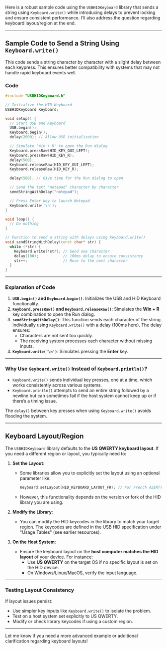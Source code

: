 Here is a robust sample code using the `USBHIDKeyboard` library that sends a string using `Keyboard.write()` while introducing delays to prevent locking and ensure consistent performance. I’ll also address the question regarding keyboard layout/region at the end.

---

## **Sample Code to Send a String Using `Keyboard.write()`**
This code sends a string character by character with a slight delay between each keypress. This ensures better compatibility with systems that may not handle rapid keyboard events well.

### **Code**
```cpp
#include "USBHIDKeyboard.h"

// Initialize the HID Keyboard
USBHIDKeyboard Keyboard;

void setup() {
  // Start USB and Keyboard
  USB.begin();
  Keyboard.begin();
  delay(2000); // Allow USB initialization

  // Simulate 'Win + R' to open the Run dialog
  Keyboard.pressRaw(HID_KEY_GUI_LEFT);
  Keyboard.pressRaw(HID_KEY_R);
  delay(500);
  Keyboard.releaseRaw(HID_KEY_GUI_LEFT);
  Keyboard.releaseRaw(HID_KEY_R);

  delay(500); // Give time for the Run dialog to open

  // Send the text "notepad" character by character
  sendStringWithDelay("notepad");

  // Press Enter key to launch Notepad
  Keyboard.write('\n');
}

void loop() {
  // Do nothing
}

// Function to send a string with delays using Keyboard.write()
void sendStringWithDelay(const char* str) {
  while (*str) {
    Keyboard.write(*str); // Send one character
    delay(100);           // 100ms delay to ensure consistency
    str++;                // Move to the next character
  }
}
```

---

### **Explanation of Code**
1. **`USB.begin()` and `Keyboard.begin()`**: Initializes the USB and HID Keyboard functionality.
2. **`Keyboard.pressRaw()` and `Keyboard.releaseRaw()`**: Simulates the **Win + R** key combination to open the Run dialog.
3. **`sendStringWithDelay()`**: This function sends each character of the string individually using `Keyboard.write()` with a delay (100ms here). The delay ensures:
   - Characters are not sent too quickly.
   - The receiving system processes each character without missing inputs.
4. **`Keyboard.write('\n')`**: Simulates pressing the **Enter** key.

---

### **Why Use `Keyboard.write()` Instead of `Keyboard.println()`?**
- `Keyboard.write()` sends individual key presses, one at a time, which works consistently across various systems.
- `Keyboard.println()` attempts to send an entire string followed by a newline but can sometimes fail if the host system cannot keep up or if there’s a timing issue.

The `delay()` between key presses when using `Keyboard.write()` avoids flooding the system.

---

## **Keyboard Layout/Region**
The `USBHIDKeyboard` library defaults to the **US QWERTY keyboard layout**. If you need a different region or layout, you typically need to:
1. **Set the Layout**:
   - Some libraries allow you to explicitly set the layout using an optional parameter like:
     ```cpp
     Keyboard.setLayout(HID_KEYBOARD_LAYOUT_FR); // For French AZERTY layout
     ```
   - However, this functionality depends on the version or fork of the HID library you are using.

2. **Modify the Library**:
   - You can modify the HID keycodes in the library to match your target region. The keycodes are defined in the USB HID specification under "Usage Tables" (see earlier resources).

3. **On the Host System**:
   - Ensure the keyboard layout on the **host computer matches the HID layout** of your device. For instance:
     - Use **US QWERTY** on the target OS if no specific layout is set on the HID device.
     - On Windows/Linux/MacOS, verify the input language.

---

### **Testing Layout Consistency**
If layout issues persist:
- Use simpler key inputs like `Keyboard.write()` to isolate the problem.
- Test on a host system set explicitly to US QWERTY.
- Modify or check library keycodes if using a custom region.

---

Let me know if you need a more advanced example or additional clarification regarding keyboard layouts!